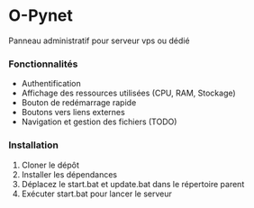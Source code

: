 # O-Pynet
Panneau administratif pour serveur vps ou dédié
### Fonctionnalités
- Authentification 
- Affichage des ressources utilisées (CPU, RAM, Stockage)
- Bouton de redémarrage rapide
- Boutons vers liens externes
- Navigation et gestion des fichiers (TODO)
### Installation
1. Cloner le dépôt
2. Installer les dépendances
3. Déplacez le start.bat et update.bat dans le répertoire parent
4. Exécuter start.bat pour lancer le serveur

